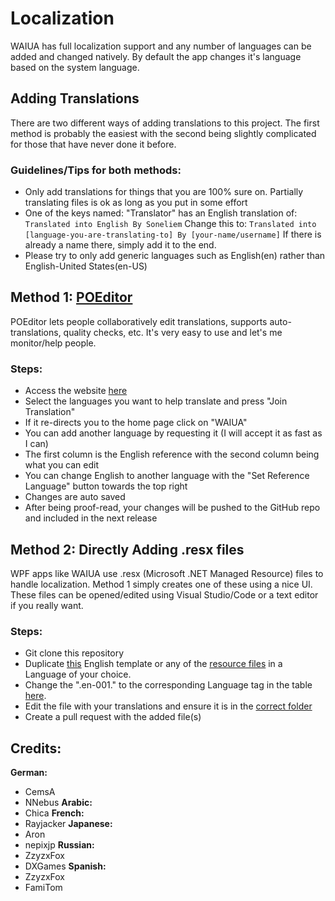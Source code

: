 # Localization
WAIUA has full localization support and any number of languages can be added and changed natively. By default the app changes it's language based on the system language.

## Adding Translations
There are two different ways of adding translations to this project. The first method is probably the easiest with the second being slightly complicated for those that have never done it before.

### Guidelines/Tips for both methods:
- Only add translations for things that you are 100% sure on. Partially translating files is ok as long as you put in some effort
- One of the keys named: "Translator" has an English translation of:
`Translated into English By Soneliem`
Change this to:
`Translated into [language-you-are-translating-to] By [your-name/username]`
If there is already a name there, simply add it to the end.
- Please try to only add generic languages such as English(en) rather than English-United States(en-US)

## Method 1: [POEditor](https://poeditor.com/join/project?hash=eDxQpoYC9q)
POEditor lets people collaboratively edit translations, supports auto-translations, quality checks, etc. It's very easy to use and let's me monitor/help people.
### Steps:
- Access the website [here](https://poeditor.com/join/project?hash=eDxQpoYC9q)
- Select the languages you want to help translate and press "Join Translation"
 - If it re-directs you to the home page click on "WAIUA"
 - You can add another language by requesting it (I will accept it as fast as I can)
- The first column is the English reference with the second column being what you can edit
 - You can change English to another language with the "Set Reference Language" button towards the top right
- Changes are auto saved
- After being proof-read, your changes will be pushed to the GitHub repo and included in the next release

## Method 2: Directly Adding .resx files
WPF apps like WAIUA use .resx (Microsoft .NET Managed Resource) files to handle localization. Method 1 simply creates one of these using a nice UI. These files can be opened/edited using Visual Studio/Code or a text editor if you really want.
### Steps:
- Git clone this repository
- Duplicate [this](https://github.com/Soneliem/WAIUA/blob/master/WAIUA/Properties/Resources.en-001.resx) English template or any of the [resource files](https://github.com/Soneliem/WAIUA/tree/master/WAIUA/Properties) in a Language of your choice.
- Change the ".en-001." to the corresponding Language tag in the table [here](https://docs.microsoft.com/en-us/openspecs/windows_protocols/ms-lcid/a9eac961-e77d-41a6-90a5-ce1a8b0cdb9c?redirectedfrom=MSDN).
- Edit the file with your translations and ensure it is in the [correct folder](https://github.com/Soneliem/WAIUA/tree/master/WAIUA/Properties)
- Create a pull request with the added file(s)

## Credits:
**German:**
- CemsA
- NNebus
**Arabic:**
- Chica
**French:**
- Rayjacker
**Japanese:**
- Aron
- nepixjp
**Russian:**
- ZzyzxFox
- DXGames
**Spanish:**
- ZzyzxFox
- FamiTom
